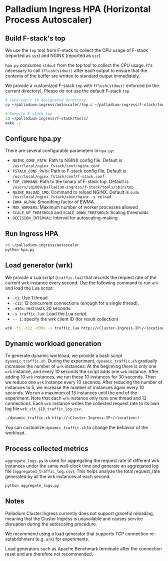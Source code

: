 # Palladium Ingress HPA (Horizontal Process Autoscaler)

## Build F-stack's top
We use the `top` tool from F-stack to collect the CPU usage of F-stack (reported as `sys`) and
NGINX (reported as `usr`).

`hpa.py` consumes `stdout` from the top tool to collect the CPU usage.
It's necessary to call `fflush(stdout)` after each output to ensure that
the contents of the buffer are written to standard output immediately.

We provide a customized F-stack `top` with `fflush(stdout)` enforced (in the current directory).
Please do not use the  default F-stack `top`.

```bash
# Copy top.c to designated directory
cp ~/palladium-ingress/autoscaler/top.c ~/palladium-ingress/f-stack/tools/top/

# Compile F-stack top
cd ~/palladium-ingress/f-stack/tools/
make -j
```

## Configure hpa.py
There are several configurable parameters in `hpa.py`:
- `NGINX_CONF_PATH`: Path to NGINX config file. Default is `/usr/local/nginx_fstack/conf/nginx.conf`
- `FSTACK_CONF_PATH`: Path to F-stack config file. Default is `/usr/local/nginx_fstack/conf/f-stack.conf`
- `TOP_COMMAND`: Path to the binary of F-stack top. Default is `/users/sqi009/palladium-ingress/f-stack/tools/sbin/top`
- `NGINX_RELOAD_CMD`: Command to reload NGINX. Default is `sudo /usr/local/nginx_fstack/sbin/nginx -s reload`
- `EWMA_ALPHA`: Smoothing factor of EWMA.
- `MAX_WORKERS`: Maximum number of worker processes allowed
- `SCALE_UP_THRESHOLD` and `SCALE_DOWN_THRESHOLD`: Scaling thresholds
- `DECISION_INTERVAL`: Interval for autoscaling-making

## Run Ingress HPA
```bash
cd ~/palladium-ingress/autoscaler
python hpa.py
```

## Load generator (wrk)
We provide a Lua script (`traffic.lua`) that records the request rate of the current wrk instance every second. 
Use the following command to run `wrk` and load the Lua script:
- `-t1`: Use 1 thread.
- `-c12`: 12 concurrent connections (enough for a single thread).
- `-d30s`: test lasts 30 seconds.
- `-s traffic.lua`: Load the Lua script.
- `-- 1`: specify the wrk client ID (for result collection) 

```bash
wrk -t1 -c12 -d30s -s traffic.lua http://<Cluster-Ingress-IP>/<location>/ -- 1
```

## Dynamic workload generation
To generate dynamic workload, we provide a bash script `dynamic_traffic.sh`.
During the experiment, `dynamic_traffic.sh` gradually increases the number of `wrk` instances: At the beginning there is only one `wrk` instance, and every 10 seconds the script adds one `wrk` instance. After adding 10 `wrk` instances, we run these 10 instances for 30 seconds. Then we reduce one `wrk` instance every 10 seconds. After reducing the number of instances to 5, we increase the number of instances again every 10 seconds. We run a maximum of 15 instances until the end of the experiment. Note that each `wrk` instance only runs one thread and 12 connections.
Each `wrk` instance writes the collected request rate to its own log file `wrk_clt_$ID_traffic_log.csv`.

```bash
./dynamic_traffic.sh http://<Cluster-Ingress-IP>/<location>/
```

You can customize `dynamic_traffic.sh` to change the behavior of the workload.

## Process collected metrics
`aggregate_logs.py` is used for aggregating the request rate of different wrk instances under the same wall-clock time and generate an aggregated log file (`aggregated_traffic_log.csv`).
This helps analyze the total request_rate generated by all the wrk instances at each second.

```bash
python aggregate_logs.py
```

## Notes
Palladium Cluster Ingress currently does not support graceful reloading, meaning that the Cluster Ingress is unavailable and causes service disruption during the autoscaling procedure.

We recommend using a load generator that supports TCP connection re-establishment (e.g. `wrk`) for experiments.

Load generators such as Apache Benchmark terminate after the connection reset and are therefore not recommended.
